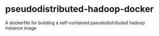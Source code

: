 pseudodistributed-hadoop-docker
===============================

A dockerfile for building a self-contained pseudodistributed hadoop instance image
